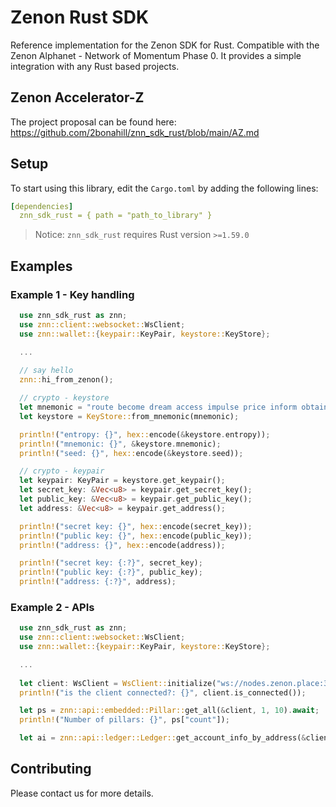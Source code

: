 # Zenon Rust SDK

Reference implementation for the Zenon SDK for Rust. Compatible with the Zenon Alphanet - Network of Momentum Phase 0. It provides a simple integration with any Rust based projects.

## Zenon Accelerator-Z 

The project proposal can be found here: https://github.com/2bonahill/znn_sdk_rust/blob/main/AZ.md

## Setup

To start using this library, edit the `Cargo.toml` by adding the following lines:

```yaml
[dependencies]
  znn_sdk_rust = { path = "path_to_library" }
```

> Notice: `znn_sdk_rust` requires Rust version `>=1.59.0`

## Examples

### Example 1 - Key handling
```rust
  use znn_sdk_rust as znn;
  use znn::client::websocket::WsClient;
  use znn::wallet::{keypair::KeyPair, keystore::KeyStore};

  ...
  
  // say hello
  znn::hi_from_zenon();

  // crypto - keystore
  let mnemonic = "route become dream access impulse price inform obtain engage ski believe awful absent pig thing vibrant possible exotic flee pepper marble rural fire fancy".to_string();
  let keystore = KeyStore::from_mnemonic(mnemonic);

  println!("entropy: {}", hex::encode(&keystore.entropy));
  println!("mnemonic: {}", &keystore.mnemonic);
  println!("seed: {}", hex::encode(&keystore.seed));

  // crypto - keypair
  let keypair: KeyPair = keystore.get_keypair();
  let secret_key: &Vec<u8> = keypair.get_secret_key();
  let public_key: &Vec<u8> = keypair.get_public_key();
  let address: &Vec<u8> = keypair.get_address();

  println!("secret key: {}", hex::encode(secret_key));
  println!("public key: {}", hex::encode(public_key));
  println!("address: {}", hex::encode(address));

  println!("secret key: {:?}", secret_key);
  println!("public key: {:?}", public_key);
  println!("address: {:?}", address);
```

### Example 2 - APIs
```rust
  use znn_sdk_rust as znn;
  use znn::client::websocket::WsClient;
  use znn::wallet::{keypair::KeyPair, keystore::KeyStore};

  ...
  
  let client: WsClient = WsClient::initialize("ws://nodes.zenon.place:35998").await;
  println!("is the client connected?: {}", client.is_connected());

  let ps = znn::api::embedded::Pillar::get_all(&client, 1, 10).await;
  println!("Number of pillars: {}", ps["count"]);

  let ai = znn::api::ledger::Ledger::get_account_info_by_address(&client, "[address]");
```

## Contributing

Please contact us for more details.